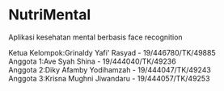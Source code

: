 # NutriMental

Aplikasi kesehatan mental berbasis face recognition

Ketua Kelompok:Grinaldy Yafi' Rasyad - 19/446780/TK/49885
<br>
Anggota 1:Ave Syah Shina - 19/444040/TK/49236
<br>
Anggota 2:Diky Afamby Yodihamzah - 19/444047/TK/49243
<br>
Anggota 3:Krisna Mughni Jiwandaru - 19/444057/TK/49253


